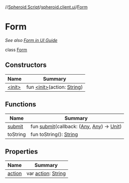 //[Spheroid Script](../../index.md)/[spheroid.client.ui](../index.md)/[Form](index.md)



# Form  
 <i>See also [Form in UI Guide](/docs/ui/form.md)</i>  
  
class [Form](index.md)   


## Constructors  
  
|  Name|  Summary| 
|---|---|
| [&lt;init&gt;](-init-.md)|  fun [&lt;init&gt;](-init-.md)(action: [String](../../spheroid/-string/index.md))   <br>


## Functions  
  
|  Name|  Summary| 
|---|---|
| [submit](submit.md)| fun [submit](submit.md)(callback: ([Any](../../spheroid/-any/index.md), [Any](../../spheroid/-any/index.md)) -> [Unit](../../spheroid/-unit/index.md))  <br>
| toString| fun toString(): [String](../../spheroid/-string/index.md)  <br>


## Properties  
  
|  Name|  Summary| 
|---|---|
| [action](index.md#spheroid.client.ui/Form/action/#/PointingToDeclaration/)|  var [action](index.md#spheroid.client.ui/Form/action/#/PointingToDeclaration/): [String](../../spheroid/-string/index.md)   <br>

